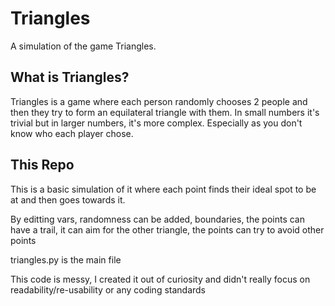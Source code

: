 # Triangles

A simulation of the game Triangles.

## What is Triangles?

Triangles is a game where each person randomly
chooses 2 people and then they try to form an equilateral
triangle with them.
In small numbers it's trivial but in larger numbers, it's more complex.
Especially as you don't know who each player chose. 

## This Repo

This is a basic simulation of it where each point finds their ideal spot
to be at and then goes towards it.

By editting vars, randomness can be added,
boundaries, the points can have a trail,
it can aim for the other triangle,
the points can try to avoid other points

triangles.py is the main file

This code is messy, I created it out of curiosity and didn't really focus on
readability/re-usability or any coding standards
